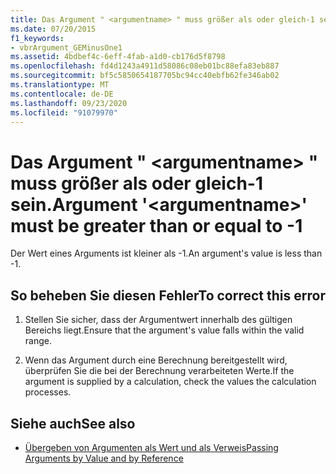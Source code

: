 ```yaml
---
title: Das Argument " <argumentname> " muss größer als oder gleich-1 sein.
ms.date: 07/20/2015
f1_keywords:
- vbrArgument_GEMinusOne1
ms.assetid: 4bdbef4c-6eff-4fab-a1d0-cb176d5f8798
ms.openlocfilehash: fd4d1243a4911d58086c08eb01bc88efa83eb887
ms.sourcegitcommit: bf5c5850654187705bc94cc40ebfb62fe346ab02
ms.translationtype: MT
ms.contentlocale: de-DE
ms.lasthandoff: 09/23/2020
ms.locfileid: "91079970"
---
```

# <a name="argument-argumentname-must-be-greater-than-or-equal-to--1"></a><span data-ttu-id="7666e-102">Das Argument " \<argumentname> " muss größer als oder gleich-1 sein.</span><span class="sxs-lookup"><span data-stu-id="7666e-102">Argument '\<argumentname>' must be greater than or equal to -1</span></span>

<span data-ttu-id="7666e-103">Der Wert eines Arguments ist kleiner als -1.</span><span class="sxs-lookup"><span data-stu-id="7666e-103">An argument's value is less than -1.</span></span>  
  
## <a name="to-correct-this-error"></a><span data-ttu-id="7666e-104">So beheben Sie diesen Fehler</span><span class="sxs-lookup"><span data-stu-id="7666e-104">To correct this error</span></span>  
  
1. <span data-ttu-id="7666e-105">Stellen Sie sicher, dass der Argumentwert innerhalb des gültigen Bereichs liegt.</span><span class="sxs-lookup"><span data-stu-id="7666e-105">Ensure that the argument's value falls within the valid range.</span></span>  
  
2. <span data-ttu-id="7666e-106">Wenn das Argument durch eine Berechnung bereitgestellt wird, überprüfen Sie die bei der Berechnung verarbeiteten Werte.</span><span class="sxs-lookup"><span data-stu-id="7666e-106">If the argument is supplied by a calculation, check the values the calculation processes.</span></span>  
  
## <a name="see-also"></a><span data-ttu-id="7666e-107">Siehe auch</span><span class="sxs-lookup"><span data-stu-id="7666e-107">See also</span></span>

- [<span data-ttu-id="7666e-108">Übergeben von Argumenten als Wert und als Verweis</span><span class="sxs-lookup"><span data-stu-id="7666e-108">Passing Arguments by Value and by Reference</span></span>](../programming-guide/language-features/procedures/passing-arguments-by-value-and-by-reference.md)
